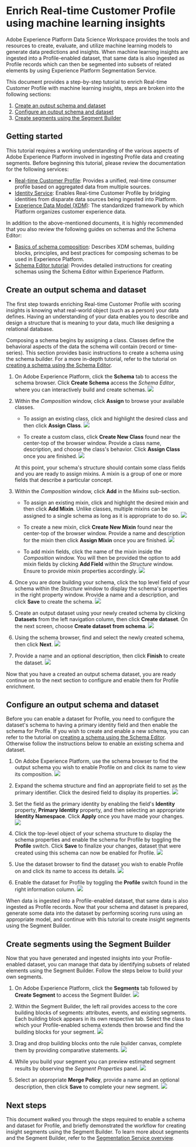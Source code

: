 # Enrich Real-time Customer Profile using machine learning insights

Adobe Experience Platform Data Science Workspace provides the tools and resources to create, evaluate, and utilize machine learning models to generate data predictions and insights. When machine learning insights are ingested into a Profile-enabled dataset, that same data is also ingested as Profile records which can then be segmented into subsets of related elements by using Experience Platform Segmentation Service.

This document provides a step-by-step tutorial to enrich Real-time Customer Profile with machine learning insights, steps are broken into the following sections:

1.  [Create an output schema and dataset](#create-an-output-schema-and-dataset)
2.  [Configure an output schema and dataset](#configure-an-output-schema-and-dataset)
3.  [Create segments using the Segment Builder](#create-segments-using-the-segment-builder)

## Getting started

This tutorial requires a working understanding of the various aspects of Adobe Experience Platform involved in ingesting Profile data and creating segments. Before beginning this tutorial, please review the documentation for the following services:

*   <a href="https://www.adobe.io/apis/experienceplatform/home/profile-identity-segmentation/profile-identity-segmentation-services.html#!api-specification/markdown/narrative/technical_overview/unified_profile_architectural_overview/unified_profile_architectural_overview.md" target="_blank">Real-time Customer Profile</a>: Provides a unified, real-time consumer profile based on aggregated data from multiple sources.
*   <a href="https://www.adobe.io/apis/experienceplatform/home/profile-identity-segmentation/profile-identity-segmentation-services.html#!api-specification/markdown/narrative/technical_overview/identity_services_architectural_overview/identity_services_architectural_overview.md" target="_blank">Identity Service</a>: Enables Real-time Customer Profile by bridging identities from disparate data sources being ingested into Platform.
*   <a href="https://www.adobe.io/apis/experienceplatform/home/xdm/xdmservices.html#!api-specification/markdown/narrative/technical_overview/schema_registry/xdm_system/xdm_system_in_experience_platform.md" target="_blank">Experience Data Model (XDM)</a>: The standardized framework by which Platform organizes customer experience data.

In addition to the above-mentioned documents, it is highly recommended that you also review the following guides on schemas and the Schema Editor:

*   <a href="https://www.adobe.io/apis/experienceplatform/home/xdm/xdmservices.html#!api-specification/markdown/narrative/technical_overview/schema_registry/schema_composition/schema_composition.md" target="_blank">Basics of schema composition</a>: Describes XDM schemas, building blocks, principles, and best practices for composing schemas to be used in Experience Platform.
*   <a href="https://www.adobe.io/apis/experienceplatform/home/tutorials/alltutorials.html#!api-specification/markdown/narrative/tutorials/schema_editor_tutorial/schema_editor_tutorial.md" target="_blank">Schema Editor tutorial</a>: Provides detailed instructions for creating schemas using the Schema Editor within Experience Platform.

## Create an output schema and dataset

The first step towards enriching Real-time Customer Profile with scoring insights is knowing what real-world object (such as a person) your data defines. Having an understanding of your data enables you to describe and design a structure that is meaning to your data, much like designing a relational database.

Composing a schema begins by assigning a class. Classes define the behavioral aspects of the data the schema will contain (record or time-series). This section provides basic instructions to create a schema using the schema builder. For a more in-depth tutorial, refer to the tutorial on <a href="https://www.adobe.io/apis/experienceplatform/home/tutorials/alltutorials.html#!api-specification/markdown/narrative/tutorials/schema_editor_tutorial/schema_editor_tutorial.md" target="_blank">creating a schema using the Schema Editor</a>.

1.  On Adobe Experience Platform, click the **Schema** tab to access the schema browser. Click **Create Schema** access the *Schema Editor*, where you can interactively build and create schemas.
    ![](./images/schema_browser.png)

2.  Within the *Composition* window, click **Assign** to browse your available classes.
    *   To assign an existing class, click and highlight the desired class and then click **Assign Class**.
        ![](./images/existing_class.png)

    *   To create a custom class, click **Create New Class** found near the center-top of the browser window. Provide a class name, description, and choose the class's behavior. Click **Assign Class** once you are finished.
        ![](./images/create_new_class.png)

    At this point, your schema's structure should contain some class fields and you are ready to assign mixins. A mixin is a group of one or more fields that describe a particular concept.

3.  Within the *Composition* window, click **Add** in the *Mixins* sub-section.
    *   To assign an existing mixin, click and highlight the desired mixin and then click **Add Mixin**. Unlike classes, multiple mixins can be assigned to a single schema as long as it is appropriate to do so.
        ![](./images/existing_mixin.png)

    *   To create a new mixin, click **Create New Mixin** found near the center-top of the browser window. Provide a name and description for the mixin then click **Assign Mixin** once you are finished.
        ![](./images/create_new_mixin.png)

    *   To add mixin fields, click the name of the mixin inside the *Composition* window. You will then be provided the option to add mixin fields by clicking **Add Field** within the *Structure* window. Ensure to provide mixin properties accordingly.
        ![](./images/mixin_properties.png)

4.  Once you are done building your schema, click the top level field of your schema within the *Structure* window to display the schema's properties in the right property window. Provide a name and a description, and click **Save** to create the schema.
    ![](./images/save_schema.png)

5.  Create an output dataset using your newly created schema by clicking **Datasets** from the left navigation column, then click **Create dataset**. On the next screen, choose **Create dataset from schema**.
    ![](./images/dataset_overview.png)

6.  Using the schema browser, find and select the newly created schema, then click **Next**.
    ![](./images/choose_schema.png)

7.  Provide a name and an optional description, then click **Finish** to create the dataset.
    ![](./images/configure_dataset.png)

Now that you have a created an output schema dataset, you are ready continue on to the next section to configure and enable them for Profile enrichment.

## Configure an output schema and dataset

Before you can enable a dataset for Profile, you need to configure the dataset's schema to having a primary identity field and then enable the schema for Profile. If you wish to create and enable a new schema, you can refer to the tutorial on <a href="https://www.adobe.io/apis/experienceplatform/home/tutorials/alltutorials.html#!api-specification/markdown/narrative/tutorials/schema_editor_tutorial/schema_editor_tutorial.md" target="_blank">creating a schema using the Schema Editor</a>. Otherwise follow the instructions below to enable an existing schema and dataset.

1.  On Adobe Experience Platform, use the schema browser to find the output schema you wish to enable Profile on and click its name to view its composition.
    ![](./images/schemas.png)

2.  Expand the schema structure and find an appropriate field to set as the primary identifier. Click the desired field to display its properties.
    ![](./images/schema_structure.png)

3.  Set the field as the primary identity by enabling the field's **Identity** property, **Primary Identity** property, and then selecting an appropriate **Identity Namespace**. Click **Apply** once you have made your changes.
    ![](./images/set_identity.png)

4.  Click the top-level object of your schema structure to display the schema properties and enable the schema for Profile by toggling the **Profile** switch. Click **Save** to finalize your changes, dataset that were created using this schema can now be enabled for Profile.
    ![](./images/enable_schema.png)

5.  Use the dataset browser to find the dataset you wish to enable Profile on and click its name to access its details.
    ![](./images/datasets.png)

6.  Enable the dataset for Profile by toggling the **Profile** switch found in the right information column. 
    ![](./images/enable_dataset.png)

When data is ingested into a Profile-enabled dataset, that same data is also ingested as Profile records. Now that your schema and dataset is prepared, generate some data into the dataset by performing scoring runs using an appropriate model, and continue with this tutorial to create insight segments using the Segment Builder.

## Create segments using the Segment Builder

Now that you have generated and ingested insights into your Profile-enabled dataset, you can manage that data by identifying subsets of related elements using the Segment Builder. Follow the steps below to build your own segments.

1.  On Adobe Experience Platform, click the **Segments** tab followed by **Create Segment** to access the Segment Builder.
    ![](./images/segments_overview.png)

2.  Within the Segment Builder, the left rail provides access to the core building blocks of segments: attributes, events, and existing segments. Each building block appears in its own respective tab. Select the class to which your Profile-enabled schema extends then browse and find the building blocks for your segment.
    ![](./images/segment_builder.png)

3.  Drag and drop building blocks onto the rule builder canvas, complete them by providing comparative statements.
    ![](./images/drag_fill.gif)

4.  While you build your segment you can preview estimated segment results by observing the *Segment Properties* panel.
    ![](./images/preview_segment.gif)

5.  Select an appropriate **Merge Policy**, provide a name and an optional description, then click **Save** to complete your new segment.
    ![](./images/save_segment.png)


## Next steps

This document walked you through the steps required to enable a schema and dataset for Profile, and briefly demonstrated the workflow for creating insight segments using the Segment Builder. To learn more about segments and the Segment Builder, refer to the <a href="https://www.adobe.io/apis/experienceplatform/home/profile-identity-segmentation/profile-identity-segmentation-services.html#!api-specification/markdown/narrative/technical_overview/segmentation/segmentation-overview.md" target="_blank">Segmentation Service overview</a>.

